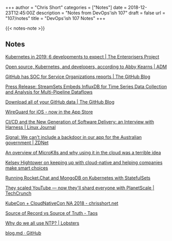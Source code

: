 +++
author = "Chris Short"
categories = ["Notes"]
date = 2018-12-23T12:45:00Z
description = "Notes from DevOps'ish 107"
draft = false
url = "107/notes"
title = "DevOps'ish 107 Notes"
+++

{{< notes-note >}}

## Notes

[Kubernetes in 2019: 6 developments to expect | The Enterprisers Project](https://enterprisersproject.com/article/2018/12/kubernetes-2019-6-developments-expect)

[Open source, Kubernetes, and developers, according to Abby Kearns | ADM](https://appdevelopermagazine.com/open-source,-kubernetes,-and-developers,-according-to-abby-kearns/)

[GitHub has SOC for Service Organizations reports | The GitHub Blog](https://blog.github.com/2018-12-17-soc-reports/)

[Press Release: StreamSets Embeds InfluxDB for Time Series Data Collection and Analysis for Multi-Pipeline Dataflows](https://www.influxdata.com/blog/streamsets-embeds-influxdb-for-time-series-data-collection-and-analysis-for-multi-pipeline-dataflows/)

[Download all of your GitHub data | The GitHub Blog](https://blog.github.com/2018-12-19-download-your-data/)

[WireGuard for iOS - now in the App Store](https://lists.zx2c4.com/pipermail/wireguard/2018-December/003694.html)

[CI/CD and the New Generation of Software Delivery: an Interview with Harness | Linux Journal](https://www.linuxjournal.com/content/cicd-and-new-generation-software-delivery-interview-harness)

[Signal: We can't include a backdoor in our app for the Australian government | ZDNet](https://www.zdnet.com/article/signal-we-cant-include-a-backdoor-in-our-app-for-the-australian-government/)

[An overview of MicroK8s and why using it in the cloud was a terrible idea](https://medium.com/@lmakarov/an-overview-of-microk8s-and-why-using-it-in-the-cloud-was-a-terrible-idea-9ba8506dc467)

[Kelsey Hightower on keeping up with cloud-native and helping companies make smart choices](https://architecht.io/kelsey-hightower-on-keeping-up-with-cloud-native-and-helping-companies-make-smart-choices-19bd414f7021)

[Running Rocket.Chat and MongoDB on Kubernetes with StatefulSets](https://medium.com/@jmarhee/running-rocket-chat-and-mongodb-on-kubernetes-with-statefulsets-f3ddef5bd511)

[They scaled YouTube — now they'll shard everyone with PlanetScale | TechCrunch](https://techcrunch.com/2018/12/13/planetscale/)

[KubeCon + CloudNativeCon NA 2018 - chrisshort.net](https://chrisshort.net/kubecon-cloudnativecon-na-2018/)

[Source of Record vs Source of Truth - Taos](http://www.taos.com/source-of-record-vs-source-of-truth/)

[Why do we all use NTP? | Lobsters](https://lobste.rs/s/jeeq9d/why_do_we_all_use_ntp)

[blog.md · GitHub](https://gist.github.com/edude03/bbf198646cef63fac7667e6327576deb)
